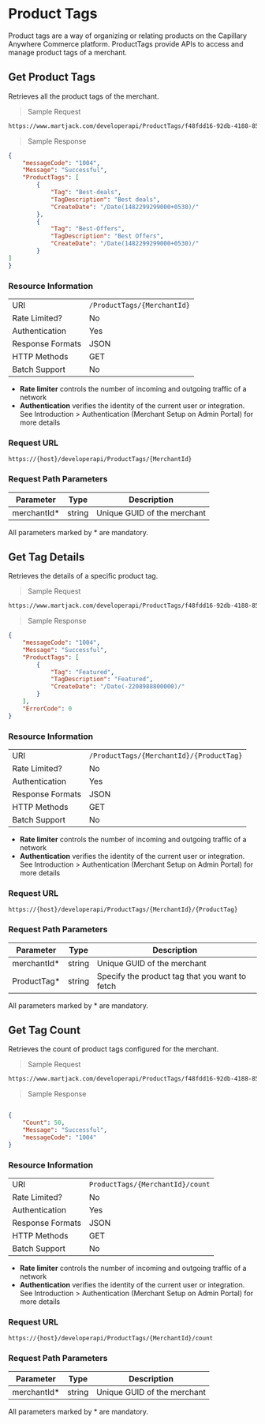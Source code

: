 # Product Tags

Product tags are a way of organizing or relating products on the Capillary Anywhere Commerce platform. ProductTags provide APIs to access and manage product tags of a merchant.


## Get Product Tags

Retrieves all the product tags of the merchant.






> Sample Request

```html
https://www.martjack.com/developerapi/ProductTags/f48fdd16-92db-4188-854d-1ecd9b62d066

```




> Sample Response

```json
{
    "messageCode": "1004",
    "Message": "Successful",
    "ProductTags": [
        {
            "Tag": "Best-deals",
            "TagDescription": "Best deals",
            "CreateDate": "/Date(1482299299000+0530)/"
        },
        {
            "Tag": "Best-Offers",
            "TagDescription": "Best Offers",
            "CreateDate": "/Date(1482299299000+0530)/"
        }
]
}

```



### Resource Information
| | |
--------- | ----------- |
URI | `/ProductTags/{MerchantId}`
Rate Limited? | No
Authentication | Yes
Response Formats | JSON
HTTP Methods | GET
Batch Support | No

* **Rate limiter** controls the number of incoming and outgoing traffic of a network
* **Authentication** verifies the identity of the current user or integration. See Introduction > Authentication (Merchant Setup on Admin Portal) for more details

### Request URL

`https://{host}/developerapi/ProductTags/{MerchantId}`


### Request Path Parameters

Parameter | Type | Description
-------- | ----- | -----------
merchantId* | string | Unique GUID of the merchant



<aside class="notice"> All parameters marked by * are mandatory. </aside>




## Get Tag Details

Retrieves the details of a specific product tag.






> Sample Request

```html
https://www.martjack.com/developerapi/ProductTags/f48fdd16-92db-4188-854d-1ecd9b62d066/Featured

```




> Sample Response

```json
{
    "messageCode": "1004",
    "Message": "Successful",
    "ProductTags": [
        {
            "Tag": "Featured",
            "TagDescription": "Featured",
            "CreateDate": "/Date(-2208988800000)/"
        }
    ],
    "ErrorCode": 0
}
```



### Resource Information
| | |
--------- | ----------- |
URI | `/ProductTags/{MerchantId}/{ProductTag}`
Rate Limited? | No
Authentication | Yes
Response Formats | JSON
HTTP Methods | GET
Batch Support | No

* **Rate limiter** controls the number of incoming and outgoing traffic of a network
* **Authentication** verifies the identity of the current user or integration. See Introduction > Authentication (Merchant Setup on Admin Portal) for more details

### Request URL

`https://{host}/developerapi/ProductTags/{MerchantId}/{ProductTag}`


### Request Path Parameters

Parameter | Type | Description
-------- | ----- | -----------
merchantId* | string | Unique GUID of the merchant
ProductTag* | string | Specify the product tag that you want to fetch


<aside class="notice"> All parameters marked by * are mandatory. </aside>



## Get Tag Count

Retrieves the count of product tags configured for the merchant.







> Sample Request

```html
https://www.martjack.com/developerapi/ProductTags/f48fdd16-92db-4188-854d-1ecd9b62d066/count

```




> Sample Response

```json

{
    "Count": 50,
    "Message": "Successful",
    "messageCode": "1004"
}

```



### Resource Information
| | |
--------- | ----------- |
URI | `ProductTags/{MerchantId}/count`
Rate Limited? | No
Authentication | Yes
Response Formats | JSON
HTTP Methods | GET
Batch Support | No

* **Rate limiter** controls the number of incoming and outgoing traffic of a network
* **Authentication** verifies the identity of the current user or integration. See Introduction > Authentication (Merchant Setup on Admin Portal) for more details

### Request URL

`https://{host}/developerapi/ProductTags/{MerchantId}/count`


### Request Path Parameters

Parameter | Type | Description
-------- | ----- | -----------
merchantId* | string | Unique GUID of the merchant



<aside class="notice"> All parameters marked by * are mandatory. </aside>





	
